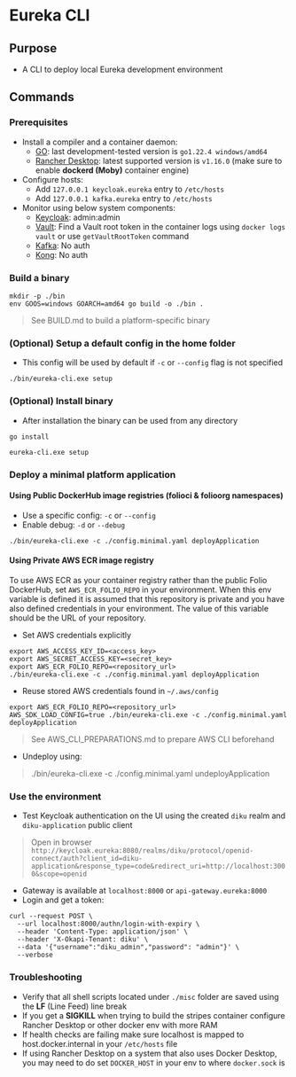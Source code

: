 # Eureka CLI

## Purpose

- A CLI to deploy local Eureka development environment

## Commands

### Prerequisites

- Install a compiler and a container daemon:
  - [GO](<https://go.dev/doc/install>): last development-tested version is `go1.22.4 windows/amd64`
  - [Rancher Desktop](<https://rancherdesktop.io/>): latest supported version is `v1.16.0` (make sure to enable **dockerd (Moby)** container engine)
- Configure hosts:
  - Add `127.0.0.1 keycloak.eureka` entry to `/etc/hosts`
  - Add `127.0.0.1 kafka.eureka` entry to `/etc/hosts`
- Monitor using below system components:
  - [Keycloak](<http://keycloak.eureka:8080>): admin:admin
  - [Vault](<http://localhost:8200>): Find a Vault root token in the container logs using `docker logs vault` or use `getVaultRootToken` command
  - [Kafka](<http://localhost:9080>): No auth
  - [Kong](<http://localhost:8002>): No auth  

### Build a binary
  
```shell
mkdir -p ./bin
env GOOS=windows GOARCH=amd64 go build -o ./bin .
```

> See BUILD.md to build a platform-specific binary

### (Optional) Setup a default config in the home folder

- This config will be used by default if `-c` or `--config` flag is not specified

```shell
./bin/eureka-cli.exe setup
```

### (Optional) Install binary

- After installation the binary can be used from any directory

```shell
go install

eureka-cli.exe setup
```

### Deploy a minimal platform application

#### Using Public DockerHub image registries (folioci & folioorg namespaces)

- Use a specific config: `-c` or `--config`
- Enable debug: `-d` or `--debug`

```shell
./bin/eureka-cli.exe -c ./config.minimal.yaml deployApplication
```

#### Using Private AWS ECR image registry

To use AWS ECR as your container registry rather than the public Folio DockerHub, set `AWS_ECR_FOLIO_REPO` in your environment. When this env variable is defined it is assumed that this repository is private and you have also defined credentials in your environment. The value of this variable should be the URL of your repository.

- Set AWS credentials explicitly

```shell
export AWS_ACCESS_KEY_ID=<access_key>
export AWS_SECRET_ACCESS_KEY=<secret_key>
export AWS_ECR_FOLIO_REPO=<repository_url> 
./bin/eureka-cli.exe -c ./config.minimal.yaml deployApplication
```

- Reuse stored AWS credentials found in `~/.aws/config`

```shell
export AWS_ECR_FOLIO_REPO=<repository_url>
AWS_SDK_LOAD_CONFIG=true ./bin/eureka-cli.exe -c ./config.minimal.yaml deployApplication
```

> See AWS_CLI_PREPARATIONS.md to prepare AWS CLI beforehand

- Undeploy using:

> ./bin/eureka-cli.exe -c ./config.minimal.yaml undeployApplication

### Use the environment

- Test Keycloak authentication on the UI using the created `diku` realm and `diku-application` public client

> Open in browser `http://keycloak.eureka:8080/realms/diku/protocol/openid-connect/auth?client_id=diku-application&response_type=code&redirect_uri=http://localhost:3000&scope=openid`

- Gateway is available at `localhost:8000` or `api-gateway.eureka:8000`
- Login and get a token:

```shell
curl --request POST \
  --url localhost:8000/authn/login-with-expiry \
  --header 'Content-Type: application/json' \
  --header 'X-Okapi-Tenant: diku' \
  --data '{"username":"diku_admin","password": "admin"}' \
  --verbose
```

### Troubleshooting

- Verify that all shell scripts located under `./misc` folder are saved using the **LF** (Line Feed) line break
- If you get a **SIGKILL** when trying to build the stripes container configure Rancher Desktop or other docker env with more RAM
- If health checks are failing make sure localhost is mapped to host.docker.internal in your `/etc/hosts` file
- If using Rancher Desktop on a system that also uses Docker Desktop, you may need to do set `DOCKER_HOST` in your env to where `docker.sock` is

